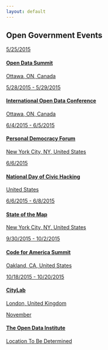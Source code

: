 ```yaml
---
layout: default
---
```


## Open Government Events

<div class="list-group">
  <a class="list-group-item" href="http://opendatasummit.ca/en/">
    <span class="badge">5/25/2015</span>
    <h4>Open Data Summit</h4>
    <p>Ottawa, ON, Canada</p>
  </a>
  <a class="list-group-item" href="http://opendatacon.org/">
    <span class="badge">5/28/2015 - 5/29/2015</span>
    <h4>International Open Data Conference</h4>
    <p>Ottawa, ON, Canada</p>
  </a>
  <a class="list-group-item" href="https://personaldemocracy.com/conference">
    <span class="badge">6/4/2015 - 6/5/2015</span>
    <h4>Personal Democracy Forum</h4>
    <p>New York City, NY, United States</p>
  </a>
  <a class="list-group-item" href="http://hackforchange.org/">
    <span class="badge">6/6/2015</span>
    <h4>National Day of Civic Hacking</h4>
    <p>United States</p>
  </a>
  <a class="list-group-item" href="http://stateofthemap.us/">
    <span class="badge">6/6/2015 - 6/8/2015</span>
    <h4>State of the Map</h4>
    <p>New York City, NY, United States</p>
  </a>
  <a class="list-group-item" href="http://www.codeforamerica.org/summit/">
    <span class="badge">9/30/2015 - 10/2/2015</span>
    <h4>Code for America Summit</h4>
    <p>Oakland, CA, United States</p>
  </a>
  <a class="list-group-item" href="http://www.theatlantic.com/live/events/citylab/2015/">
    <span class="badge">10/18/2015 - 10/20/2015</span>
    <h4>CityLab</h4>
    <p>London, United Kingdom</p>
  </a>
  <a class="list-group-item" href="http://summit.theodi.org/">
    <span class="badge">November</span>
    <h4>The Open Data Institute</h4>
    <p>Location To Be Determined</p>
  </a>
</div>
